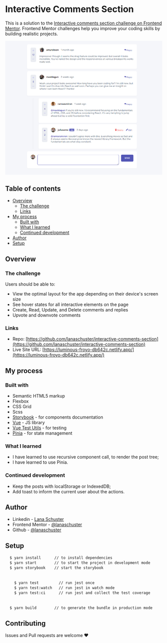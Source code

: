 # Interactive Comments Section

This is a solution to the [Interactive comments section challenge on Frontend Mentor](https://www.frontendmentor.io/challenges/interactive-comments-section-iG1RugEG9). Frontend Mentor challenges help you improve your coding skills by building realistic projects.

![](./docs/screenshot.png)

## Table of contents

- [Overview](#overview)
  - [The challenge](#the-challenge)
  - [Links](#links)
- [My process](#my-process)
  - [Built with](#built-with)
  - [What I learned](#what-i-learned)
  - [Continued development](#continued-development)
- [Author](#author)
- [Setup](#setup)

## Overview

### The challenge

Users should be able to:

- View the optimal layout for the app depending on their device's screen size
- See hover states for all interactive elements on the page
- Create, Read, Update, and Delete comments and replies
- Upvote and downvote comments

### Links

- Repo: [https://github.com/lanaschuster/interactive-comments-section](https://github.com/lanaschuster/interactive-comments-section)
- Live Site URL: [https://luminous-froyo-db642c.netlify.app/](https://luminous-froyo-db642c.netlify.app/)

## My process

### Built with

- Semantic HTML5 markup
- Flexbox
- CSS Grid
- Scss
- [Storybook](https://storybook.js.org/) - for components documentation
- [Vue](https://vuejs.org/) - JS library
- [Vue Test Utils](https://test-utils.vuejs.org/) - for testing
- [Pinia](https://pinia.vuejs.org/) - for state management

### What I learned

- I have learned to use recursive component call, to render the post tree;
- I have learned to use Pinia.

### Continued development

- Keep the posts with localStorage or IndexedDB;
- Add toast to inform the current user about the actions.


## Author

- Linkedin - [Lana Schuster](https://www.linkedin.com/in/lana-schuster-48b896195/)
- Frontend Mentor - [@lanaschuster](https://www.frontendmentor.io/profile/lanaschuster)
- Github - [@lanaschuster](https://github.com/lanaschuster)

## Setup

```
  $ yarn install      // to install dependencies
  $ yarn start        // to start the project in development mode
  $ yarn storybook    // start the storybook


	$ yarn test       	// run jest once
	$ yarn test:watch   // run jest in watch mode
	$ yarn test:ci      // run jest and collect the test coverage


  $ yarn build 	      // to generate the bundle in production mode
```

## Contributing

Issues and Pull requests are welcome ❤️
